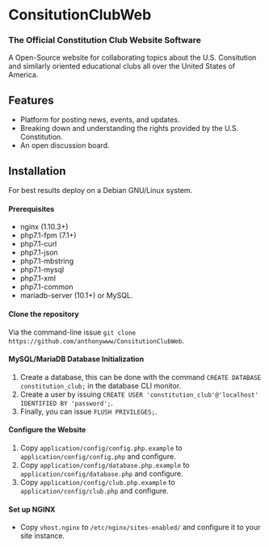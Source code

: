 # ConsitutionClubWeb
### The Official Constitution Club Website Software

A Open-Source website for collaborating topics about the U.S. Consitution and similarly oriented educational clubs all over the United States of America.

## Features
- Platform for posting news, events, and updates.
- Breaking down and understanding the rights provided by the U.S. Constitution.
- An open discussion board.

## Installation
For best results deploy on a Debian GNU/Linux system.

#### Prerequisites
- nginx (1.10.3+)
- php7.1-fpm (7.1+)
- php7.1-curl
- php7.1-json
- php7.1-mbstring
- php7.1-mysql
- php7.1-xml
- php7.1-common
- mariadb-server (10.1+) or MySQL.

#### Clone the repository
Via the command-line issue `git clone https://github.com/anthonywww/ConsitutionClubWeb`.

#### MySQL/MariaDB Database Initialization
1. Create a database, this can be done with the command `CREATE DATABASE constitution_club;` in the database CLI monitor.
2. Create a user by issuing `CREATE USER 'constitution_club'@'localhost' IDENTIFIED BY 'password';`.
3. Finally, you can issue `FLUSH PRIVILEGES;`.

#### Configure the Website
1. Copy `application/config/config.php.example` to `application/config/config.php` and configure.
2. Copy `application/config/database.php.example` to `application/config/database.php` and configure.
3. Copy `application/config/club.php.example` to `application/config/club.php` and configure.

#### Set up NGINX
- Copy `vhost.nginx` to `/etc/nginx/sites-enabled/` and configure it to your site instance.
